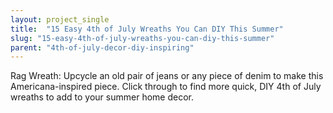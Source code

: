 ```yaml
---
layout: project_single
title:  "15 Easy 4th of July Wreaths You Can DIY This Summer"
slug: "15-easy-4th-of-july-wreaths-you-can-diy-this-summer"
parent: "4th-of-july-decor-diy-inspiring"
---
```

Rag Wreath: Upcycle an old pair of jeans or any piece of denim to make this Americana-inspired piece. Click through to find more quick, DIY 4th of July wreaths to add to your summer home decor.